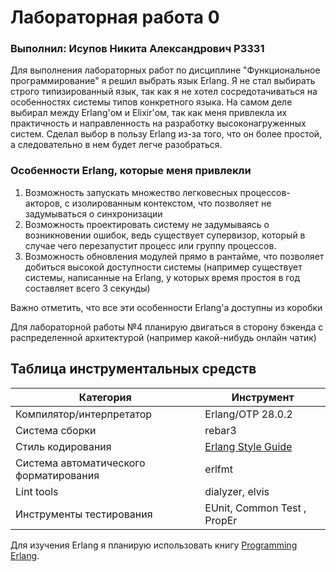 # Лабораторная работа 0
### Выполнил: Исупов Никита Александрович P3331

Для выполнения лабораторных работ по дисциплине "Функциональное программирование" я решил выбрать язык Erlang. Я не стал выбирать строго типизированный язык, так как я не хотел сосредотачиваться на особенностях системы типов конкретного языка. На самом деле выбирал между Erlang'ом и Elixir'ом, так как меня привлекла их практичность и направленность на разработку высоконагруженных систем. Сделал выбор в пользу Erlang из-за того, что он более простой, а следовательно в нем будет легче разобраться.

### Особенности Erlang, которые меня привлекли
1. Возможность запускать множество легковесных процессов-акторов, с изолированным контекстом, что позволяет не задумываться о синхронизации
2. Возможность проектировать систему не задумываясь о возникновении ошибок, ведь существует супервизор, который в случае чего перезапустит процесс или группу процессов. 
3. Возможность обновления модулей прямо в рантайме, что позволяет добиться высокой доступности системы (например существует системы, написанные на Erlang, у которых время простоя в год составляет всего 3 секунды)

Важно отметить, что все эти особенности Erlang'а доступны из коробки

Для лабораторной работы №4 планирую двигаться в сторону бэкенда с распределенной архитектурой (например какой-нибудь онлайн чатик)

## Таблица инструментальных средств

| Категория                          | Инструмент                                   |
|-----------------------------------|----------------------------------------------|
| Компилятор/интерпретатор           | Erlang/OTP 28.0.2                            |
| Система сборки                     | rebar3                                       |
| Стиль кодирования                  | [Erlang Style Guide](https://github.com/nuex/erlang-style-guide) |
| Система автоматического форматирования | erlfmt                                       |
| Lint tools                         | dialyzer, elvis                              |
| Инструменты тестирования           | EUnit, Common Test , PropEr                  |

Для изучения Erlang я планирую использовать книгу [Programming Erlang](https://gangrel.wordpress.com/wp-content/uploads/2015/08/programming-erlang-2nd-edition.pdf).

